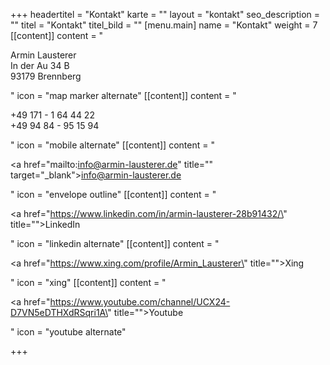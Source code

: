 +++
headertitel = "Kontakt"
karte = ""
layout = "kontakt"
seo_description = ""
titel = "Kontakt"
titel_bild = ""
[menu.main]
name = "Kontakt"
weight = 7
[[content]]
content = "<p>Armin Lausterer <br>In der Au 34 B <br>93179 Brennberg</p>"
icon = "map marker alternate"
[[content]]
content = "<p>+49 171 - 1 64 44 22 <br>+49 94 84 - 95 15 94</p>"
icon = "mobile alternate"
[[content]]
content = "<p><a href=\"mailto:info@armin-lausterer.de\" title=\"\" target=\"_blank\">info@armin-lausterer.de</a></p>"
icon = "envelope outline"
[[content]]
content = "<p><a href=\"https://www.linkedin.com/in/armin-lausterer-28b91432/\" title=\"\">LinkedIn</a></p>"
icon = "linkedin alternate"
[[content]]
content = "<p><a href=\"https://www.xing.com/profile/Armin_Lausterer\" title=\"\">Xing</a></p>"
icon = "xing"
[[content]]
content = "<p><a href=\"https://www.youtube.com/channel/UCX24-D7VN5eDTHXdRSqri1A\" title=\"\">Youtube</a></p>"
icon = "youtube alternate"

+++
